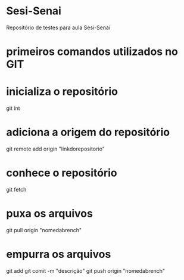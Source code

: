 # Sesi-Senai
Repositório de testes para aula Sesi-Senai

# primeiros comandos utilizados no GIT 
# inicializa o repositório
git int 

# adiciona a origem do repositório
git remote add origin "linkdorepositorio"

# conhece o repositório
git fetch 

# puxa os arquivos 
git pull origin "nomedabrench"

# empurra os arquivos 
git add 
git comit -m "descriçâo"
git push origin "nomedabrench"
